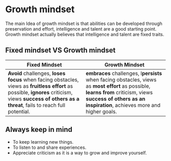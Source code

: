 # Growth mindset 
The main Idea of growth mindset is that abilities can be developed through preservation and effort, intelligence and talent are a good starting point. 
Growth mindset actually believes that intelligence and talent are fixed traits.

## **Fixed mindset VS Growth mindset** 

Fixed Mindset | Growth Mindset 
--------------|--------------
**Avoid** challenges, **loses focus** when facing obstacles, views as **fruitless effort** as possible, **ignores** criticism, views **success of others as a threat**, fails to reach full potential.| **embraces** challenges, l**persists** when facing obstacles, views as **most effort** as possible, **learns from** criticism, views **success of others as an inspiration**, achieves more and higher goals.

## Always keep in mind 
- To keep learning new things.
- To listen to and share experiences.
- Appreciate criticism as it is a way to grow and improve yourself.




